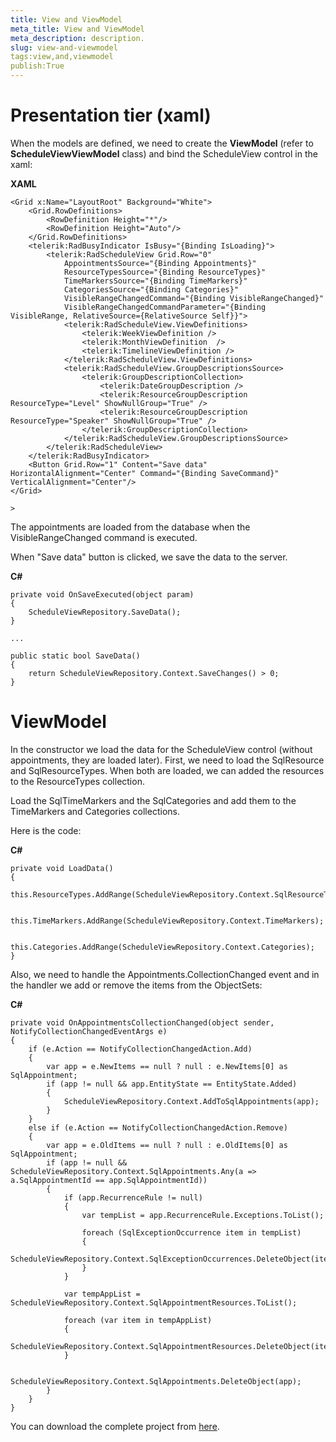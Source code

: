```yaml
---
title: View and ViewModel
meta_title: View and ViewModel
meta_description: description.
slug: view-and-viewmodel
tags:view,and,viewmodel
publish:True
---
```



# Presentation tier (xaml)

When the models are defined, we need to create the __ViewModel__ (refer to __ScheduleViewViewModel__ class) and bind the ScheduleView control in the xaml:




 __XAML__
    


	<Grid x:Name="LayoutRoot" Background="White">
		<Grid.RowDefinitions>
			<RowDefinition Height="*"/>
			<RowDefinition Height="Auto"/>
		</Grid.RowDefinitions>
		<telerik:RadBusyIndicator IsBusy="{Binding IsLoading}">
			<telerik:RadScheduleView Grid.Row="0"	 
				AppointmentsSource="{Binding Appointments}"
				ResourceTypesSource="{Binding ResourceTypes}"
				TimeMarkersSource="{Binding TimeMarkers}"
				CategoriesSource="{Binding Categories}"
				VisibleRangeChangedCommand="{Binding VisibleRangeChanged}"
				VisibleRangeChangedCommandParameter="{Binding VisibleRange, RelativeSource={RelativeSource Self}}">
				<telerik:RadScheduleView.ViewDefinitions>
					<telerik:WeekViewDefinition />
					<telerik:MonthViewDefinition  />
					<telerik:TimelineViewDefinition />
				</telerik:RadScheduleView.ViewDefinitions>
				<telerik:RadScheduleView.GroupDescriptionsSource>
					<telerik:GroupDescriptionCollection>
						<telerik:DateGroupDescription />
						<telerik:ResourceGroupDescription ResourceType="Level" ShowNullGroup="True" />
						<telerik:ResourceGroupDescription ResourceType="Speaker" ShowNullGroup="True" />
					</telerik:GroupDescriptionCollection>
				</telerik:RadScheduleView.GroupDescriptionsSource>
			</telerik:RadScheduleView>
		</telerik:RadBusyIndicator>
		<Button Grid.Row="1" Content="Save data" HorizontalAlignment="Center" Command="{Binding SaveCommand}" VerticalAlignment="Center"/>
	</Grid>

	>

The appointments are loaded from the database when the VisibleRangeChanged command is executed.

When "Save data" button is clicked, we save the data to the server.




 __C#__
    


	private void OnSaveExecuted(object param) 
	{
		ScheduleViewRepository.SaveData();
	}
	
	...
	
	public static bool SaveData()
	{
		return ScheduleViewRepository.Context.SaveChanges() > 0;
	}



# ViewModel

In the constructor we load the data for the ScheduleView control (without appointments, they are loaded later).
					First, we need to load the SqlResource and SqlResourceTypes. When both are loaded, we can added the resources to the ResourceTypes collection.
				

Load the SqlTimeMarkers and the SqlCategories and add them to the TimeMarkers and Categories collections.
				

Here is the code:




 __C#__
    


	private void LoadData()
	{
		this.ResourceTypes.AddRange(ScheduleViewRepository.Context.SqlResourceTypes);
	
		this.TimeMarkers.AddRange(ScheduleViewRepository.Context.TimeMarkers);
	
		this.Categories.AddRange(ScheduleViewRepository.Context.Categories);
	}



Also, we need to handle the Appointments.CollectionChanged event and in the handler we add or remove the items from the ObjectSets:
        




 __C#__
    


	private void OnAppointmentsCollectionChanged(object sender, NotifyCollectionChangedEventArgs e)
	{
		if (e.Action == NotifyCollectionChangedAction.Add)
		{
			var app = e.NewItems == null ? null : e.NewItems[0] as SqlAppointment;
			if (app != null && app.EntityState == EntityState.Added)
			{
				ScheduleViewRepository.Context.AddToSqlAppointments(app);
			}
		}
		else if (e.Action == NotifyCollectionChangedAction.Remove)
		{
			var app = e.OldItems == null ? null : e.OldItems[0] as SqlAppointment;
			if (app != null && ScheduleViewRepository.Context.SqlAppointments.Any(a => a.SqlAppointmentId == app.SqlAppointmentId))
			{
				if (app.RecurrenceRule != null)
				{
					var tempList = app.RecurrenceRule.Exceptions.ToList();
	
					foreach (SqlExceptionOccurrence item in tempList)
					{
						ScheduleViewRepository.Context.SqlExceptionOccurrences.DeleteObject(item);
					}
				}
	
				var tempAppList = ScheduleViewRepository.Context.SqlAppointmentResources.ToList();
	
				foreach (var item in tempAppList)
				{
					ScheduleViewRepository.Context.SqlAppointmentResources.DeleteObject(item);
				}
	
				ScheduleViewRepository.Context.SqlAppointments.DeleteObject(app);
			}
		}
	}



You can download the complete project from 
        [here](http://www.telerik.com/community/code-library/wpf/scheduleview/binding-to-database-example.aspx).
        
